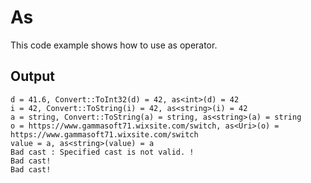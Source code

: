 # As
This code example shows how to use as operator.

## Output
```
d = 41.6, Convert::ToInt32(d) = 42, as<int>(d) = 42
i = 42, Convert::ToString(i) = 42, as<string>(i) = 42
a = string, Convert::ToString(a) = string, as<string>(a) = string
o = https://www.gammasoft71.wixsite.com/switch, as<Uri>(o) = https://www.gammasoft71.wixsite.com/switch
value = a, as<string>(value) = a
Bad cast : Specified cast is not valid. !
Bad cast!
Bad cast!
```
